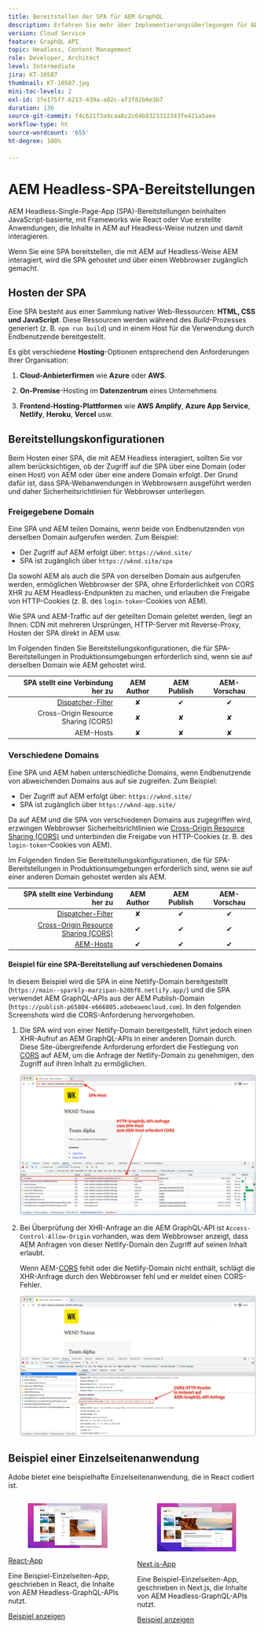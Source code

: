 ```yaml
---
title: Bereitstellen der SPA für AEM GraphQL
description: Erfahren Sie mehr über Implementierungsüberlegungen für AEM Headless-Single-Page-App (SPA)-Bereitstellungen.
version: Cloud Service
feature: GraphQL API
topic: Headless, Content Management
role: Developer, Architect
level: Intermediate
jira: KT-10587
thumbnail: KT-10587.jpg
mini-toc-levels: 2
exl-id: 3fe175f7-6213-439a-a02c-af3f82b6e3b7
duration: 136
source-git-commit: f4c621f3a9caa8c2c64b8323312343fe421a5aee
workflow-type: ht
source-wordcount: '655'
ht-degree: 100%

---
```


# AEM Headless-SPA-Bereitstellungen

AEM Headless-Single-Page-App (SPA)-Bereitstellungen beinhalten JavaScript-basierte, mit Frameworks wie React oder Vue erstellte Anwendungen, die Inhalte in AEM auf Headless-Weise nutzen und damit interagieren.

Wenn Sie eine SPA bereitstellen, die mit AEM auf Headless-Weise AEM interagiert, wird die SPA gehostet und über einen Webbrowser zugänglich gemacht.

## Hosten der SPA

Eine SPA besteht aus einer Sammlung nativer Web-Ressourcen: **HTML, CSS und JavaScript**. Diese Ressourcen werden während des _Build_-Prozesses generiert (z. B. `npm run build`) und in einem Host für die Verwendung durch Endbenutzende bereitgestellt.

Es gibt verschiedene **Hosting**-Optionen entsprechend den Anforderungen Ihrer Organisation:

1. **Cloud-Anbieterfirmen** wie **Azure** oder **AWS**.

2. **On-Premise**-Hosting im **Datenzentrum** eines Unternehmens

3. **Frontend-Hosting-Plattformen** wie **AWS Amplify**, **Azure App Service**, **Netlify**, **Heroku**, **Vercel** usw.

## Bereitstellungskonfigurationen

Beim Hosten einer SPA, die mit AEM Headless interagiert, sollten Sie vor allem berücksichtigen, ob der Zugriff auf die SPA über eine Domain (oder einen Host) von AEM oder über eine andere Domain erfolgt.  Der Grund dafür ist, dass SPA-Webanwendungen in Webbrowsern ausgeführt werden und daher Sicherheitsrichtlinien für Webbrowser unterliegen.

### Freigegebene Domain

Eine SPA und AEM teilen Domains, wenn beide von Endbenutzenden von derselben Domain aufgerufen werden. Zum Beispiel:

+ Der Zugriff auf AEM erfolgt über: `https://wknd.site/`
+ SPA ist zugänglich über `https://wknd.site/spa`

Da sowohl AEM als auch die SPA von derselben Domain aus aufgerufen werden, ermöglichen Webbrowser der SPA, ohne Erforderlichkeit von CORS XHR zu AEM Headless-Endpunkten zu machen, und erlauben die Freigabe von HTTP-Cookies (z. B. des `login-token`-Cookies von AEM).

Wie SPA und AEM-Traffic auf der geteilten Domain geleitet werden, liegt an Ihnen: CDN mit mehreren Ursprüngen, HTTP-Server mit Reverse-Proxy, Hosten der SPA direkt in AEM usw.

Im Folgenden finden Sie Bereitstellungskonfigurationen, die für SPA-Bereitstellungen in Produktionsumgebungen erforderlich sind, wenn sie auf derselben Domain wie AEM gehostet wird.

| SPA stellt eine Verbindung her zu | AEM Author | AEM Publish | AEM-Vorschau |
|---------------------------------------------------:|:----------:|:-----------:|:-----------:|
| [Dispatcher-Filter](./configurations/dispatcher-filters.md) | ✘ | ✔ | ✔ |
| Cross-Origin Resource Sharing (CORS) | ✘ | ✘ | ✘ |
| AEM-Hosts | ✘ | ✘ | ✘ |

### Verschiedene Domains

Eine SPA und AEM haben unterschiedliche Domains, wenn Endbenutzende von abweichenden Domains aus auf sie zugreifen. Zum Beispiel:

+ Der Zugriff auf AEM erfolgt über: `https://wknd.site/`
+ SPA ist zugänglich über `https://wknd-app.site/`

Da auf AEM und die SPA von verschiedenen Domains aus zugegriffen wird, erzwingen Webbrowser Sicherheitsrichtlinien wie [Cross-Origin Resource Sharing (CORS)](./configurations/cors.md) und unterbinden die Freigabe von HTTP-Cookies (z. B. des `login-token`-Cookies von AEM).

Im Folgenden finden Sie Bereitstellungskonfigurationen, die für SPA-Bereitstellungen in Produktionsumgebungen erforderlich sind, wenn sie auf einer anderen Domain gehostet werden als AEM.

| SPA stellt eine Verbindung her zu | AEM Author | AEM Publish | AEM-Vorschau |
|---------------------------------------------------:|:----------:|:-----------:|:-----------:|
| [Dispatcher-Filter](./configurations/dispatcher-filters.md) | ✘ | ✔ | ✔ |
| [Cross-Origin Resource Sharing (CORS)](./configurations/cors.md) | ✔ | ✔ | ✔ |
| [AEM-Hosts](./configurations/aem-hosts.md) | ✔ | ✔ | ✔ |

#### Beispiel für eine SPA-Bereitstellung auf verschiedenen Domains

In diesem Beispiel wird die SPA in eine Netlify-Domain bereitgestellt (`https://main--sparkly-marzipan-b20bf8.netlify.app/`) und die SPA verwendet AEM GraphQL-APIs aus der AEM Publish-Domain (`https://publish-p65804-e666805.adobeaemcloud.com`). In den folgenden Screenshots wird die CORS-Anforderung hervorgehoben.

1. Die SPA wird von einer Netlify-Domain bereitgestellt, führt jedoch einen XHR-Aufruf an AEM GraphQL-APIs in einer anderen Domain durch. Diese Site-übergreifende Anforderung erfordert die Festlegung von [CORS](./configurations/cors.md) auf AEM, um die Anfrage der Netlify-Domain zu genehmigen, den Zugriff auf ihren Inhalt zu ermöglichen.

   ![SPA-Anfrage aus SPA- und AEM-Hosts ](assets/spa/cors-requirement.png)

2. Bei Überprüfung der XHR-Anfrage an die AEM GraphQL-API ist `Access-Control-Allow-Origin` vorhanden, was dem Webbrowser anzeigt, dass AEM Anfragen von dieser Netlify-Domain den Zugriff auf seinen Inhalt erlaubt.

   Wenn AEM-[CORS](./configurations/cors.md) fehlt oder die Netlify-Domain nicht enthält, schlägt die XHR-Anfrage durch den Webbrowser fehl und er meldet einen CORS-Fehler.

   ![CORS-Antwortkopfzeile bei AEM GraphQL-API](assets/spa/cors-response-headers.png)

## Beispiel einer Einzelseitenanwendung

Adobe bietet eine beispielhafte Einzelseitenanwendung, die in React codiert ist.

<div class="columns is-multiline">
<!-- React app -->
<div class="column is-half-tablet is-half-desktop is-one-third-widescreen" aria-label="React app" tabindex="0">
   <div class="card">
       <div class="card-image">
           <figure class="image is-16by9">
               <a href="../example-apps/react-app.md" title="React-App" tabindex="-1">
                   <img class="is-bordered-r-small" src="../example-apps/assets/react-app/react-app-card.png" alt="React-App">
               </a>
           </figure>
       </div>
       <div class="card-content is-padded-small">
           <div class="content">
               <p class="headline is-size-6 has-text-weight-bold"><a href="../example-apps/react-app.md" title="React-App">React-App</a></p>
               <p class="is-size-6">Eine Beispiel-Einzelseiten-App, geschrieben in React, die Inhalte von AEM Headless-GraphQL-APIs nutzt.</p>
               <a href="../example-apps/react-app.md" class="spectrum-Button spectrum-Button--outline spectrum-Button--primary spectrum-Button--sizeM">
                   <span class="spectrum-Button-label has-no-wrap has-text-weight-bold">Beispiel anzeigen</span>
               </a>
           </div>
       </div>
   </div>
</div>
<!-- Next.js app -->
<div class="column is-half-tablet is-half-desktop is-one-third-widescreen" aria-label="Next.js app" tabindex="0">
   <div class="card">
       <div class="card-image">
           <figure class="image is-16by9">
               <a href="../example-apps/next-js.md" title="Next.js-App" tabindex="-1">
                   <img class="is-bordered-r-small" src="../example-apps/assets/next-js/next-js-card.png" alt="Next.js-App">
               </a>
           </figure>
       </div>
       <div class="card-content is-padded-small">
           <div class="content">
               <p class="headline is-size-6 has-text-weight-bold"><a href="../example-apps/next-js.md" title="Next.js-App">Next.js-App</a></p>
               <p class="is-size-6">Eine Beispiel-Einzelseiten-App, geschrieben in Next.js, die Inhalte von AEM Headless-GraphQL-APIs nutzt.</p>
               <a href="../example-apps/next-js.md" class="spectrum-Button spectrum-Button--outline spectrum-Button--primary spectrum-Button--sizeM">
                   <span class="spectrum-Button-label has-no-wrap has-text-weight-bold">Beispiel anzeigen</span>
               </a>
           </div>
       </div>
   </div>
</div>
</div>
